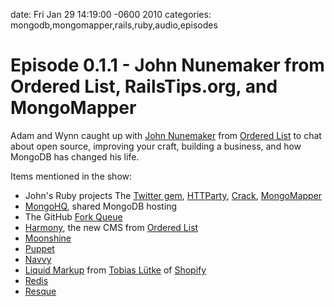 date: Fri Jan 29 14:19:00 -0600 2010
categories: mongodb,mongomapper,rails,ruby,audio,episodes

#  Episode 0.1.1 - John Nunemaker from Ordered List, RailsTips.org, and MongoMapper

<script src="http://www.buzzsprout.com/105/2345-episode-0-1-1-john-nunemaker-from-ordered-list-rails-tips-and-mongomapper.js?player=small" type="text/javascript" charset="utf-8"></script>

Adam and Wynn caught up with [John Nunemaker](http://github.com/jnunemaker) from [Ordered List](http://orderedlist.com) to chat about open source, improving your craft, building a business, and how MongoDB has changed his life.

Items mentioned in the show:

- John's Ruby projects The [Twitter gem](http://github.com/jnunemaker/twitter), [HTTParty](http://github.com/jnunemaker/httparty), [Crack](http://github.com/jnunemaker/crack), [MongoMapper](http://github.com/jnunemaker/mongomapper)
- [MongoHQ](http://mongohq.com), shared MongoDB hosting
- The GitHub [Fork Queue](http://github.com/blog/270-the-fork-queue)
- [Harmony](http://harmonyapp.com), the new CMS from [Ordered List](http://orderedlist.com)
- [Moonshine](http://github.com/railsmachine/moonshine)
- [Puppet](http://github.com/reductivelabs/puppet)
- [Navvy](http://thechangelog.com/post/356754061/navvy-simple-database-agnostic-ruby-background-job-proce)
- [Liquid Markup](http://liquidmarkup.org) from [Tobias Lütke](http://github.com/tobi) of [Shopify](http://www.shopify.com/)
- [Redis](http://code.google.com/p/redis/)
- [Resque](http://github.com/defunkt/resque)

